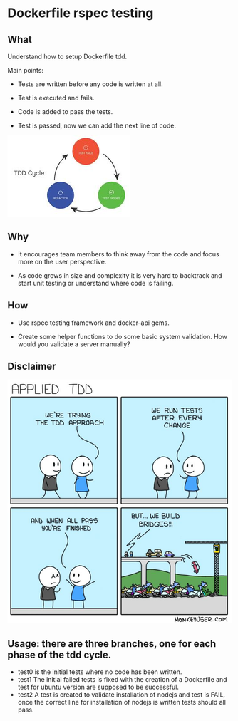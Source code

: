 # Dockerfile rspec testing

## What

Understand how to setup Dockerfile tdd.

Main points:

* Tests are written before any code is written at all.

* Test is executed and fails.

* Code is added to pass the tests.

* Test is passed, now we can add the next line of code.

![TDD cycle](pictures/TDD_CYCLE.jpg)

## Why

* It encourages team members to think away from the code and focus more on the user perspective.

* As code grows in size and complexity it is very hard to backtrack and start unit testing or understand where 
code is failing.

## How

* Use rspec testing framework and docker-api gems.

* Create some helper functions to do some basic system validation. How would you validate a server manually?

## Disclaimer

![TDD](pictures/TDD.jpg)

## Usage: there are three branches, one for each phase of the tdd cycle.

* test0 is the initial tests where no code has been written.
* test1 The initial failed tests is fixed with the creation of a Dockerfile and test for ubuntu version are supposed to be successful.
* test2 A test is created to validate installation of nodejs and test is FAIL, once the correct line for installation of nodejs is written tests should all pass.
